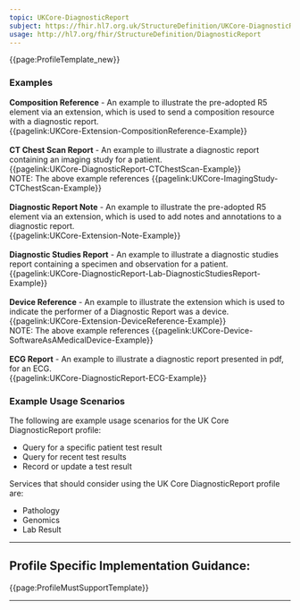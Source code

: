 ```yaml
---
topic: UKCore-DiagnosticReport
subject: https://fhir.hl7.org.uk/StructureDefinition/UKCore-DiagnosticReport
usage: http://hl7.org/fhir/StructureDefinition/DiagnosticReport
---
```



<nocheck>
{{page:ProfileTemplate_new}}

<div id="Examples" class="tabcontent">
  <h3>Examples</h3>
  <b>Composition Reference</b> - An example to illustrate the pre-adopted R5 element via an extension, which is used to send a composition resource with a diagnostic report.<br>
  {{pagelink:UKCore-Extension-CompositionReference-Example}}
  <br><br>
  <b>CT Chest Scan Report</b> - An example to illustrate a diagnostic report containing an imaging study for a patient.<br/>
{{pagelink:UKCore-DiagnosticReport-CTChestScan-Example}}<br>
  NOTE: The above example references {{pagelink:UKCore-ImagingStudy-CTChestScan-Example}}
<br><br>
  <b>Diagnostic Report Note</b> - An example to illustrate the pre-adopted R5 element via an extension, which is used to add notes and annotations to a diagnostic report.<br>
  {{pagelink:UKCore-Extension-Note-Example}}
  <br><br>
  <b>Diagnostic Studies Report</b> - An example to illustrate a diagnostic studies report containing a specimen and observation for a patient.<br/>
{{pagelink:UKCore-DiagnosticReport-Lab-DiagnosticStudiesReport-Example}}
<br><br>
 <b>Device Reference</b> - An example to illustrate the extension which is used to indicate the performer of a Diagnostic Report was a device.<br>
  {{pagelink:UKCore-Extension-DeviceReference-Example}}<br>
  NOTE: The above example references {{pagelink:UKCore-Device-SoftwareAsAMedicalDevice-Example}}
<br><br>
  <b>ECG Report</b> - An example to illustrate a diagnostic report presented in pdf, for an ECG.<br/>
{{pagelink:UKCore-DiagnosticReport-ECG-Example}}
</div>
</nocheck>


<div id="ProfileGuidance">

### Example Usage Scenarios

The following are example usage scenarios for the UK Core DiagnosticReport profile:

- Query for a specific patient test result
- Query for recent test results
- Record or update a test result

Services that should consider using the  UK Core DiagnosticReport profile are:

- Pathology
- Genomics
- Lab Result

<hr class="thickline">

## Profile Specific Implementation Guidance: ##

{{page:ProfileMustSupportTemplate}}

</div>

---
